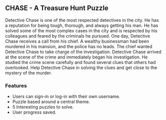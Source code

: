 ## CHASE - A Treasure Hunt Puzzle
Detective Chase is one of the most respected detectives in the city. He has a reputation for being tough, thorough, and always getting his man. He has solved some of the most complex cases in the city and is respected by his colleagues and feared by the criminals he pursued. One day, Detective Chase receives a call from his chief. A wealthy businessman had been murdered in his mansion, and the police has no leads. The chief wanted Detective Chase to take charge of the investigation. Detective Chase arrived at the scene of the crime and immediately began his investigation. He studied the crime scene carefully and found several clues that others had overlooked. Help Detective Chase in solving the clues and get close to the mystery of the murder.
### Features
- Users can sign-in or log-in with their own username.
- Puzzle based around a central theme.
- 5 Interesting puzzles to solve.
- User progress saved.
